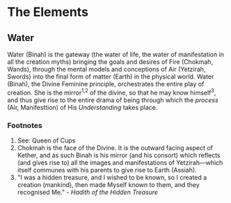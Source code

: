 # The Elements

## Water

Water (Binah) is the gateway (the water of life, the water of manifestation in all the creation myths) bringing the goals and desires of Fire (Chokmah, Wands), through the mental models and conceptions of Air (Yetzirah, Swords) into the final form of matter (Earth) in the physical world. Water (Binah), the Divine Feminine principle, orchestrates the entire play of creation. She is the mirror<sup>1,2</sup> of the divine, so that he may know himself<sup>3</sup>, and thus give rise to the entire drama of being through which the *process* (Air, Manifesttion) of His *Understanding* takes place.


### Footnotes

1. See: Queen of Cups
2. Chokmah is the face of the Divine. It is the outward facing aspect of Kether, and as such Binah is his mirror (and his consort) which reflects (and gives rise to) all the images and manifestations of Yetzirah—which itself communes with his parents to give rise to Earth (Assiah).
3. "I was a hidden treasure, and I wished to be known, so I created a creation (mankind), then made Myself known to them, and they recognised Me." - *Hadith of the Hidden Treasure*
